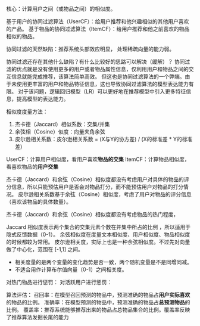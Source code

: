 核心：计算用户之间（或物品之间）的相似度。


基于用户的协同过滤算法（UserCF）：给用户推荐和他兴趣相似的其他用户喜欢的产品。
基于物品的协同过滤算法（ItemCF）：给用户推荐和他之前喜欢的物品相似的物品。

协同过滤的天然缺陷：推荐系统头部效应明显， 处理稀疏向量的能力弱。

协同过滤还存在其他什么缺陷？有什么比较好的思路可以解决（缓解）？
协同过滤的优点就是没有使用更多的用户或者物品属性信息，仅利用用户和物品之间的交互信息就能完成推荐，该算法简单高效。
但这也是协同过滤算法的一个弊端。由于未使用更丰富的用户和物品特征信息，这也导致协同过滤算法的模型表达能力有限。
对于该问题，逻辑回归模型（LR）可以更好地在推荐模型中引入更多特征信息，提高模型的表达能力。

相似度度量方法：
1. 杰卡德（Jaccard）相似系数：交集/并集
2. 余弦相（Cosine）似度：向量夹角余弦
3. 皮尔逊相关系数：皮尔逊相关系数 = (X与Y的协方差) / (X的标准差 * Y的标准差)

UserCF：计算用户相似度，看用户喜欢**物品的交集**
ItemCF：计算物品相似度，看喜欢物品的**用户交集**

杰卡德（Jaccard）和余弦（Cosine）相似度都没有考虑用户对具体的物品的评分信息，所以只能预估用户是否会对物品打分，而不能预估用户对物品的打分情况。
皮尔逊相关系数基于余弦（Cosine）相似度，考虑了用户对物品的评分信息（喜欢该物品的具体数量）。

杰卡德（Jaccard）和余弦（Cosine）相似度都没有考虑物品的热门程度，

Jaccard 相似度表示两个集合的交集元素个数在并集中所占的比例 ，所以适用于隐式反馈数据（0-1）。
余弦相似度在度量文本相似度、用户相似度、物品相似度的时候都较为常用。
皮尔逊相关度，实际上也是一种余弦相似度。不过先对向量做了中心化，范围在 [-1,1] 之间。
- 相关度量的是两个变量的变化趋势是否一致，两个随机变量是不是同增同减。
- 不适合用作计算布尔值向量（0-1）之间相关度。

对热门物品进行惩罚：
对活跃用户进行惩罚：


算法评估：
召回率：在模型召回预测的物品中，预测准确的物品占**用户实际喜欢**的物品的比例。
准确率：在模型预测的物品中，预测准确的物品占**总预测物品**的比例。
覆盖率：推荐系统能够推荐出来的物品占总物品集合的比例。覆盖率反映了推荐算法发掘长尾的能力